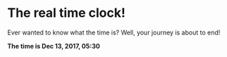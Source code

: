 # The real time clock!

Ever wanted to know what the time is? Well, your journey is about to end!

**The time is Dec 13, 2017, 05:30**